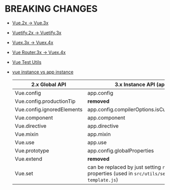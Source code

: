 # BREAKING CHANGES

- [Vue.2x -> Vue.3x](https://v3-migration.vuejs.org/breaking-changes/)
- [Vuetify.2x -> Vuetify.3x](https://vuetifyjs.com/en/getting-started/upgrade-guide/)
- [Vuex.3x -> Vuex.4x](https://vuex.vuejs.org/guide/migrating-to-4-0-from-3-x.html)
- [Vue Router.3x -> Vuex.4x](https://router.vuejs.org/guide/migration/)
- [Vue Test Utils](https://test-utils.vuejs.org/migration/)
- [vue instance vs app instance](https://v3-migration.vuejs.org/breaking-changes/global-api.html)

  | 2.x Global API             | 3.x Instance API (app)                     |
  | -------------------------- | ------------------------------------------ |
  | Vue.config                 | app.config                                 |
  | Vue.config.productionTip   | **removed**                                |
  | Vue.config.ignoredElements | app.config.compilerOptions.isCustomElement |
  | Vue.component              | app.component                              |
  | Vue.directive              | app.directive                              |
  | Vue.mixin                  | app.mixin                                  |
  | Vue.use                    | app.use                                    |
  | Vue.prototype              | app.config.globalProperties                |
  | Vue.extend                 | **removed**                                |
  | Vue.set                    | can be replaced by just setting `reactive` properties (used in `src/utils/service-template.js`) |
